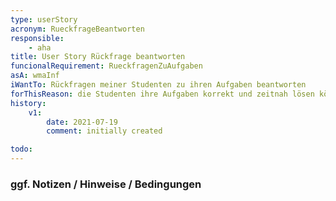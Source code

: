 ```yaml
---
type: userStory
acronym: RueckfrageBeantworten
responsible:
	- aha
title: User Story Rückfrage beantworten
funcionalRequirement: RueckfragenZuAufgaben
asA: wmaInf 
iWantTo: Rückfragen meiner Studenten zu ihren Aufgaben beantworten
forThisReason: die Studenten ihre Aufgaben korrekt und zeitnah lösen können.
history:
	v1:
		date: 2021-07-19
		comment: initially created

todo:
---
```


### ggf. Notizen / Hinweise / Bedingungen